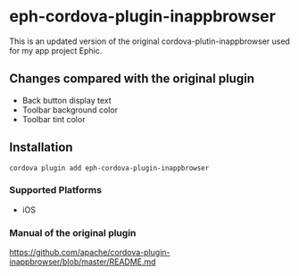 <!--
# license: Licensed to the Apache Software Foundation (ASF) under one
#         or more contributor license agreements.  See the NOTICE file
#         distributed with this work for additional information
#         regarding copyright ownership.  The ASF licenses this file
#         to you under the Apache License, Version 2.0 (the
#         "License"); you may not use this file except in compliance
#         with the License.  You may obtain a copy of the License at
#
#           http://www.apache.org/licenses/LICENSE-2.0
#
#         Unless required by applicable law or agreed to in writing,
#         software distributed under the License is distributed on an
#         "AS IS" BASIS, WITHOUT WARRANTIES OR CONDITIONS OF ANY
#         KIND, either express or implied.  See the License for the
#         specific language governing permissions and limitations
#         under the License.
-->

# eph-cordova-plugin-inappbrowser

This is an updated version of the original cordova-plutin-inappbrowser used for my app project Ephic. 

## Changes compared with the original plugin
- Back button display text
- Toolbar background color
- Toolbar tint color

## Installation

    cordova plugin add eph-cordova-plugin-inappbrowser

### Supported Platforms

- iOS

### Manual of the original plugin

https://github.com/apache/cordova-plugin-inappbrowser/blob/master/README.md
